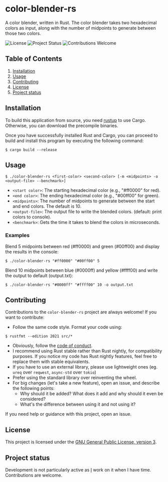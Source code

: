 # color-blender-rs

A color blender, written in Rust. The color blender takes two hexadecimal colors as input, along with the number of midpoints to generate between those two colors.

![License](https://img.shields.io/badge/license-GPLv3-blue.svg)
![Project Status](https://img.shields.io/badge/status-Not%20actively%20developed-lightgrey.svg)
![Contributions Welcome](https://img.shields.io/badge/contributions-welcome-brightgreen.svg)

## Table of Contents

1. [Installation](#installation)
2. [Usage](#usage)
3. [Contributing](#contributing)
4. [License](#license)
5. [Project status](#project-status)

## Installation

To build this application from source, you need [rustup](https://rustup.rs/) to use Cargo. Otherwise, you can download the precompile binaries.

Once you have successfully installed Rust and Cargo, you can proceed to build and install this program by executing the following command:

```console
$ cargo build --release
```

## Usage

```console
$ ./color-blender-rs <first-color> <second-color> [-m <midpoints> -o <output-file> --benchmark>]
```

  - `<start color>`: The starting hexadecimal color (e.g., "\#ff0000" for red).
  - `<end color>`: The ending hexadecimal color (e.g., "\#00ff00" for green).
  - `<midpoints>`: The number of midpoints to generate between the start and end colors. The default is 10.
  - `<output-file>`: The output file to write the blended colors. (default: print colors to console).
  - `<benchmark>`: Gets the time it takes to blend the colors in microseconds.

### Examples

Blend 5 midpoints between red (\#ff0000) and green (\#00ff00) and display the results in the console:

```console
$ ./color-blender-rs "#ff0000" "#00ff00" 5
```

Blend 10 midpoints between blue (\#0000ff) and yellow (\#ffff00) and write the output to default (output.txt):

```console
$ ./color-blender-rs "#0000ff" "#ffff00" 10 -o output.txt
```

## Contributing

Contributions to the `color-blender-rs` project are always welcome\! If you want to contribute:
  - Follow the same code style. Format your code using:
  ```console
  $ rustfmt --edition 2021 src/*
  ```
  - Obviously, follow the [code of conduct](CODE_OF_CONDUCT.md).
  - I recommend using Rust stable rather than Rust nightly, for compatibility purposes.
  If you notice my code has Rust nightly features, feel free to replace them with stable equivalents.
  - If you have to use an external library, please use lightweight ones (eg. `ureq` over `reqwest`, `async-std` over `tokio`)
  - Prefer using the standard library over reinventing the wheel.
  - For big changes (let's take a new feature), open an issue, and describe the following points:
    - Why should it be added? What does it add and why should it even be considered?
    - What's the difference between using it and not using it?

If you need help or guidance with this project, open an issue.

## License

This project is licensed under the [GNU General Public License, version 3](LICENSE.md).

## Project status

Development is not particularly active as [I](https://github.com/walker84837) work on it when I have time. Contributions are welcome.
